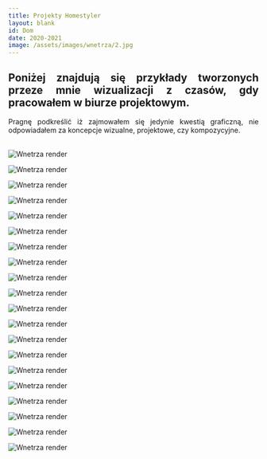 ```yaml
---
title: Projekty Homestyler
layout: blank
id: Dom
date: 2020-2021
image: /assets/images/wnetrza/2.jpg
---
```


<div style="text-align: justify"> 
<h2> 
Poniżej znajdują się przykłady tworzonych przeze mnie wizualizacji z czasów, gdy pracowałem w biurze projektowym.
</h2>
Pragnę podkreślić iż zajmowałem się jedynie kwestią graficzną, nie odpowiadałem za koncepcje wizualne, projektowe, czy kompozycyjne.
<br>
<br>
</div>

![Wnetrza render]({{site.url}}/assets/images/wnetrza/1.jpg)

![Wnetrza render]({{site.url}}/assets/images/wnetrza/2.jpg)

![Wnetrza render]({{site.url}}/assets/images/wnetrza/3.jpg)

![Wnetrza render]({{site.url}}/assets/images/wnetrza/4.jpg)

![Wnetrza render]({{site.url}}/assets/images/wnetrza/5.jpg)

![Wnetrza render]({{site.url}}/assets/images/wnetrza/6.jpg)

![Wnetrza render]({{site.url}}/assets/images/wnetrza/7.jpg)

![Wnetrza render]({{site.url}}/assets/images/wnetrza/8.jpg)

![Wnetrza render]({{site.url}}/assets/images/wnetrza/9.jpg)

![Wnetrza render]({{site.url}}/assets/images/wnetrza/10.jpg)

![Wnetrza render]({{site.url}}/assets/images/wnetrza/11.jpg)

![Wnetrza render]({{site.url}}/assets/images/wnetrza/12.jpg)

![Wnetrza render]({{site.url}}/assets/images/wnetrza/13.jpg)

![Wnetrza render]({{site.url}}/assets/images/wnetrza/14.jpg)

![Wnetrza render]({{site.url}}/assets/images/wnetrza/15.jpg)

![Wnetrza render]({{site.url}}/assets/images/wnetrza/16.jpg)

![Wnetrza render]({{site.url}}/assets/images/wnetrza/17.jpg)

![Wnetrza render]({{site.url}}/assets/images/wnetrza/18.jpg)

![Wnetrza render]({{site.url}}/assets/images/wnetrza/19.jpg)

![Wnetrza render]({{site.url}}/assets/images/wnetrza/20.jpg)


